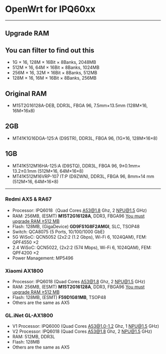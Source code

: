 # OpenWrt for IPQ60xx
***
## Upgrade RAM
## You can filter to find out this
* 1G × 16, 128M × 16Bit × 8Banks, 2048MB
* 512M × 16, 64M × 16Bit × 8Banks, 1024MB
* 256M × 16, 32M × 16Bit × 8Banks, 512MB
* 128M × 16, 16M × 16Bit × 8Banks, 256MB

## Original RAM
* M15T2G16128A-DEB, DDR3L, FBGA 96, 7.5mm×13.5mm (128M×16, 16M×16x8)

## 2GB
* MT41K1G16DGA-125:A (D9STR), DDR3L, FBGA 96, (1G×16, 128M×16×8)

## 1GB
* MT41K512M16HA-125:A (D9STQ), DDR3L, FBGA 96, 9±0.1mm× 13.2±0.1mm (512M×16, 64M×16×8)
* MT41K512M16VRP-107 IT:P (D9ZWN), DDR3L, FBGA 96, 8mm×14 mm (512M×16, 64M×16×8)
***
### Redmi AX5 & RA67
* Processor: IPQ6018（Quad Cores A53@1.8 Ghz, 2 NPU@1.5 GHz)
* RAM: 256MB, (ESMT) **M15T2G16128A**, DDR3, FBGA96 [You must upgrade RAM ≥512 MB](#heading)
* Flash: 128MB, (GigaDevice) **GD9FS1G8F2AMGI**, SLC, TSOP48
* Switch: QCA8075 {5 Ports, 10/100/1000 GbE}
* 5G WiSoC: QCN5052 {2x2:2 (1.2 Gbps), Wi-Fi 6, 1024QAM}, FEM: QPF4550 ×2
* 2.4 WiSoC: QCN5022, {2x2:2 (574 Mbps), Wi-Fi 6, 1024QAM}, FEM: QPF4200 ×2
* Power Management: MP5496

### Xiaomi AX1800
* Processor: IPQ6018 (Quad Cores A53@1.8 Ghz, 2 NPU@1.5 GHz)
* RAM: 256MB, (ESMT) **M15T2G16128A**, DDR3, FBGA96 [You must upgrade RAM ≥512 MB](#heading)
* Flash: 128MB, (ESMT) **F59D1G81MB**, TSOP48
* Others are the same as AX5

### GL.iNet GL-AX1800
* V1 Processor: IPQ6000 (Quad Cores A53@1.0-1.2 Ghz, 1 NPU@1.5 GHz)
* V2 Processor: IPQ6018 (Quad Cores A53@1.8 Ghz, 2 NPU@1.5 GHz)
* RAM: 512MB, DDR3L
* Flash: 128MB
* Others are the same as AX5